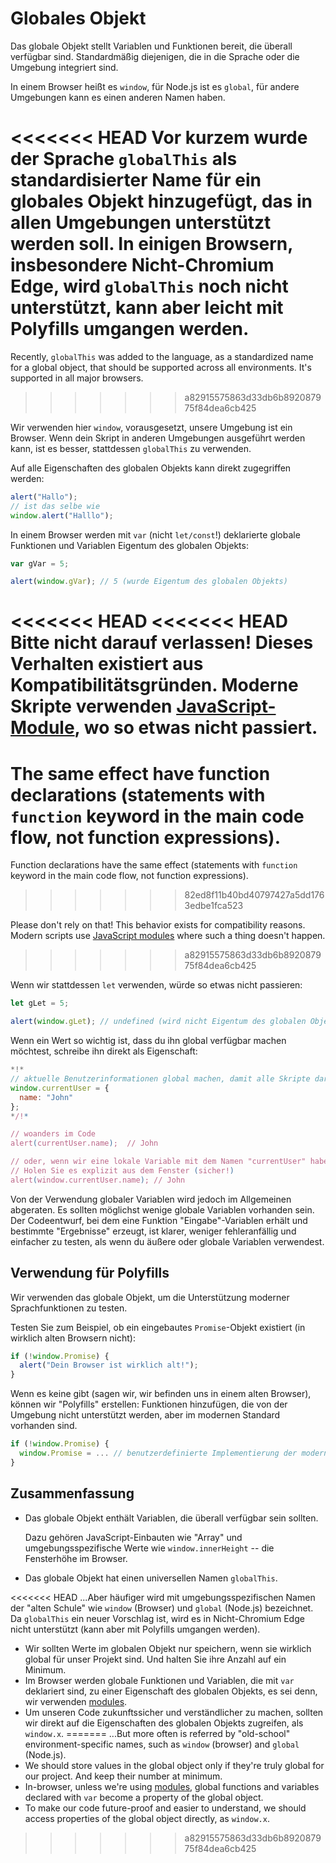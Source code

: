 
# Globales Objekt

Das globale Objekt stellt Variablen und Funktionen bereit, die überall verfügbar sind. Standardmäßig diejenigen, die in die Sprache oder die Umgebung integriert sind.

In einem Browser heißt es `window`, für Node.js ist es `global`, für andere Umgebungen kann es einen anderen Namen haben.

<<<<<<< HEAD
Vor kurzem wurde der Sprache `globalThis` als standardisierter Name für ein globales Objekt hinzugefügt, das in allen Umgebungen unterstützt werden soll. In einigen Browsern, insbesondere Nicht-Chromium Edge, wird `globalThis` noch nicht unterstützt, kann aber leicht mit Polyfills umgangen werden.
=======
Recently, `globalThis` was added to the language, as a standardized name for a global object, that should be supported across all environments. It's supported in all major browsers.
>>>>>>> a82915575863d33db6b892087975f84dea6cb425

Wir verwenden hier `window`, vorausgesetzt, unsere Umgebung ist ein Browser. Wenn dein Skript in anderen Umgebungen ausgeführt werden kann, ist es besser, stattdessen `globalThis` zu verwenden.

Auf alle Eigenschaften des globalen Objekts kann direkt zugegriffen werden:

```js run
alert("Hallo");
// ist das selbe wie
window.alert("Halllo");
```

In einem Browser werden mit `var` (nicht `let/const`!) deklarierte globale Funktionen und Variablen Eigentum des globalen Objekts:

```js run untrusted refresh
var gVar = 5;

alert(window.gVar); // 5 (wurde Eigentum des globalen Objekts)
```

<<<<<<< HEAD
<<<<<<< HEAD
Bitte nicht darauf verlassen! Dieses Verhalten existiert aus Kompatibilitätsgründen. Moderne Skripte verwenden [JavaScript-Module](info:modules), wo so etwas nicht passiert.
=======
The same effect have function declarations (statements with `function` keyword in the main code flow, not function expressions).
=======
Function declarations have the same effect (statements with `function` keyword in the main code flow, not function expressions).
>>>>>>> 82ed8f11b40bd40797427a5dd1763edbe1fca523

Please don't rely on that! This behavior exists for compatibility reasons. Modern scripts use [JavaScript modules](info:modules) where such a thing doesn't happen.
>>>>>>> a82915575863d33db6b892087975f84dea6cb425

Wenn wir stattdessen `let` verwenden, würde so etwas nicht passieren:

```js run untrusted refresh
let gLet = 5;

alert(window.gLet); // undefined (wird nicht Eigentum des globalen Objekts)
```

Wenn ein Wert so wichtig ist, dass du ihn global verfügbar machen möchtest, schreibe ihn direkt als Eigenschaft:

```js run
*!*
// aktuelle Benutzerinformationen global machen, damit alle Skripte darauf zugreifen können
window.currentUser = {
  name: "John"
};
*/!*

// woanders im Code
alert(currentUser.name);  // John

// oder, wenn wir eine lokale Variable mit dem Namen "currentUser" haben
// Holen Sie es explizit aus dem Fenster (sicher!)
alert(window.currentUser.name); // John
```

Von der Verwendung globaler Variablen wird jedoch im Allgemeinen abgeraten. Es sollten möglichst wenige globale Variablen vorhanden sein. Der Codeentwurf, bei dem eine Funktion "Eingabe"-Variablen erhält und bestimmte "Ergebnisse" erzeugt, ist klarer, weniger fehleranfällig und einfacher zu testen, als wenn du äußere oder globale Variablen verwendest.

## Verwendung für Polyfills

Wir verwenden das globale Objekt, um die Unterstützung moderner Sprachfunktionen zu testen.

Testen Sie zum Beispiel, ob ein eingebautes `Promise`-Objekt existiert (in wirklich alten Browsern nicht):
```js run
if (!window.Promise) {
  alert("Dein Browser ist wirklich alt!");
}
```

Wenn es keine gibt (sagen wir, wir befinden uns in einem alten Browser), können wir "Polyfills" erstellen: Funktionen hinzufügen, die von der Umgebung nicht unterstützt werden, aber im modernen Standard vorhanden sind.

```js run
if (!window.Promise) {
  window.Promise = ... // benutzerdefinierte Implementierung der modernen Sprachfunktion
}
```

## Zusammenfassung

- Das globale Objekt enthält Variablen, die überall verfügbar sein sollten.

    Dazu gehören JavaScript-Einbauten wie "Array" und umgebungsspezifische Werte wie `window.innerHeight` -- die Fensterhöhe im Browser.
- Das globale Objekt hat einen universellen Namen `globalThis`.

<<<<<<< HEAD
    ...Aber häufiger wird mit umgebungsspezifischen Namen der "alten Schule" wie `window` (Browser) und `global` (Node.js) bezeichnet. Da `globalThis` ein neuer Vorschlag ist, wird es in Nicht-Chromium Edge nicht unterstützt (kann aber mit Polyfills umgangen werden).
- Wir sollten Werte im globalen Objekt nur speichern, wenn sie wirklich global für unser Projekt sind. Und halten Sie ihre Anzahl auf ein Minimum.
- Im Browser werden globale Funktionen und Variablen, die mit `var` deklariert sind, zu einer Eigenschaft des globalen Objekts, es sei denn, wir verwenden [modules](info:modules).
- Um unseren Code zukunftssicher und verständlicher zu machen, sollten wir direkt auf die Eigenschaften des globalen Objekts zugreifen, als `window.x`.
=======
    ...But more often is referred by "old-school" environment-specific names, such as `window` (browser) and `global` (Node.js).
- We should store values in the global object only if they're truly global for our project. And keep their number at minimum.
- In-browser, unless we're using [modules](info:modules), global functions and variables declared with `var` become a property of the global object.
- To make our code future-proof and easier to understand, we should access properties of the global object directly, as `window.x`.
>>>>>>> a82915575863d33db6b892087975f84dea6cb425
